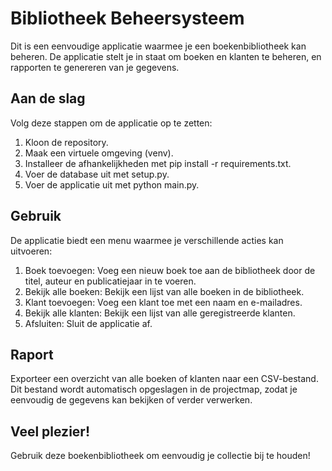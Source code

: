 # Bibliotheek Beheersysteem
Dit is een eenvoudige applicatie waarmee je een boekenbibliotheek kan beheren. De applicatie stelt je in staat om boeken en klanten te beheren, en rapporten te genereren van je gegevens.

## Aan de slag
Volg deze stappen om de applicatie op te zetten:
1. Kloon de repository.
2. Maak een virtuele omgeving (venv).
3. Installeer de afhankelijkheden met pip install -r requirements.txt.
4. Voer de database uit met setup.py.
5. Voer de applicatie uit met python main.py.

## Gebruik
De applicatie biedt een menu waarmee je verschillende acties kan uitvoeren:
1. Boek toevoegen: Voeg een nieuw boek toe aan de bibliotheek door de titel, auteur en publicatiejaar in te voeren.
2. Bekijk alle boeken: Bekijk een lijst van alle boeken in de bibliotheek.
3. Klant toevoegen: Voeg een klant toe met een naam en e-mailadres.
4. Bekijk alle klanten: Bekijk een lijst van alle geregistreerde klanten.
5. Afsluiten: Sluit de applicatie af.

## Raport
Exporteer een overzicht van alle boeken of klanten naar een CSV-bestand. Dit bestand wordt automatisch opgeslagen in de projectmap, zodat je eenvoudig de gegevens kan bekijken of verder verwerken.

## Veel plezier!
Gebruik deze boekenbibliotheek om eenvoudig je collectie bij te houden!
